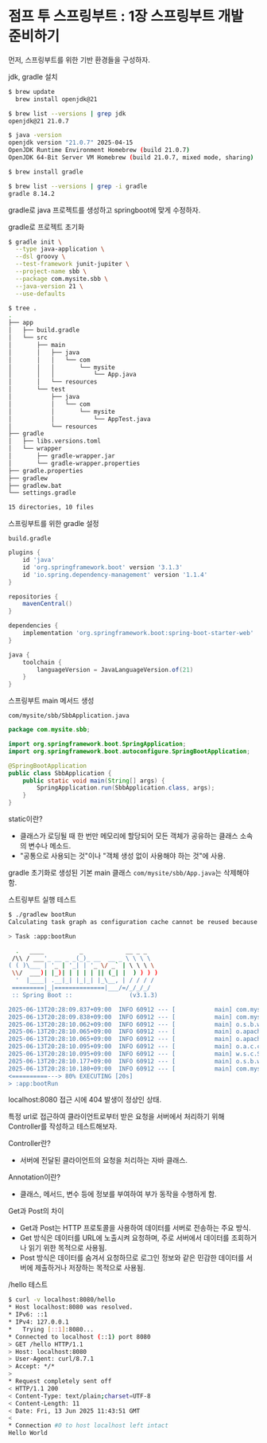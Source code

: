 # 점프 투 스프링부트 : 1장 스프링부트 개발 준비하기

먼저, 스프링부트를 위한 기반 환경들을 구성하자.

jdk, gradle 설치

```bash
$ brew update
  brew install openjdk@21

$ brew list --versions | grep jdk
openjdk@21 21.0.7

$ java -version
openjdk version "21.0.7" 2025-04-15
OpenJDK Runtime Environment Homebrew (build 21.0.7)
OpenJDK 64-Bit Server VM Homebrew (build 21.0.7, mixed mode, sharing)

$ brew install gradle

$ brew list --versions | grep -i gradle
gradle 8.14.2
```

gradle로 java 프로젝트를 생성하고 springboot에 맞게 수정하자.

gradle로 프로젝트 초기화

```bash
$ gradle init \
  --type java-application \
  --dsl groovy \
  --test-framework junit-jupiter \
  --project-name sbb \
  --package com.mysite.sbb \
  --java-version 21 \
  --use-defaults

$ tree .
.
├── app
│   ├── build.gradle
│   └── src
│       ├── main
│       │   ├── java
│       │   │   └── com
│       │   │       └── mysite
│       │   │           └── App.java
│       │   └── resources
│       └── test
│           ├── java
│           │   └── com
│           │       └── mysite
│           │           └── AppTest.java
│           └── resources
├── gradle
│   ├── libs.versions.toml
│   └── wrapper
│       ├── gradle-wrapper.jar
│       └── gradle-wrapper.properties
├── gradle.properties
├── gradlew
├── gradlew.bat
└── settings.gradle

15 directories, 10 files
```

스프링부트를 위한 gradle 설정

`build.gradle`

``` gradle
plugins {
    id 'java'
    id 'org.springframework.boot' version '3.1.3'
    id 'io.spring.dependency-management' version '1.1.4'
}

repositories {
    mavenCentral()
}

dependencies {
    implementation 'org.springframework.boot:spring-boot-starter-web'
}

java {
    toolchain {
        languageVersion = JavaLanguageVersion.of(21)
    }
}
```

스프링부트 main 메서드 생성

`com/mysite/sbb/SbbApplication.java`

``` java
package com.mysite.sbb;

import org.springframework.boot.SpringApplication;
import org.springframework.boot.autoconfigure.SpringBootApplication;

@SpringBootApplication
public class SbbApplication {
    public static void main(String[] args) {
        SpringApplication.run(SbbApplication.class, args);
    }
}
```

static이란?
- 클래스가 로딩될 때 한 번만 메모리에 할당되어 모든 객체가 공유하는 클래스 소속의 변수나 메소드.
- "공통으로 사용되는 것"이나 "객체 생성 없이 사용해야 하는 것"에 사용.

gradle 초기화로 생성된 기본 main 클래스 `com/mysite/sbb/App.java`는 삭제해야 함.

스트링부트 실행 테스트

``` bash
$ ./gradlew bootRun 
Calculating task graph as configuration cache cannot be reused because the file system entry 'app/build/classes/java/main' has been created.

> Task :app:bootRun

  .   ____          _            __ _ _
 /\\ / ___'_ __ _ _(_)_ __  __ _ \ \ \ \
( ( )\___ | '_ | '_| | '_ \/ _` | \ \ \ \
 \\/  ___)| |_)| | | | | || (_| |  ) ) ) )
  '  |____| .__|_| |_|_| |_\__, | / / / /
 =========|_|==============|___/=/_/_/_/
 :: Spring Boot ::                (v3.1.3)

2025-06-13T20:28:09.837+09:00  INFO 60912 --- [           main] com.mysite.sbb.SbbApplication            : Starting SbbApplication using Java 21.0.7 with PID 60912 (/Users/jbpark/Desktop/src/sbb/app/build/classes/java/main started by jbpark in /Users/jbpark/Desktop/src/sbb/app)
2025-06-13T20:28:09.838+09:00  INFO 60912 --- [           main] com.mysite.sbb.SbbApplication            : No active profile set, falling back to 1 default profile: "default"
2025-06-13T20:28:10.062+09:00  INFO 60912 --- [           main] o.s.b.w.embedded.tomcat.TomcatWebServer  : Tomcat initialized with port(s): 8080 (http)
2025-06-13T20:28:10.065+09:00  INFO 60912 --- [           main] o.apache.catalina.core.StandardService   : Starting service [Tomcat]
2025-06-13T20:28:10.065+09:00  INFO 60912 --- [           main] o.apache.catalina.core.StandardEngine    : Starting Servlet engine: [Apache Tomcat/10.1.12]
2025-06-13T20:28:10.095+09:00  INFO 60912 --- [           main] o.a.c.c.C.[Tomcat].[localhost].[/]       : Initializing Spring embedded WebApplicationContext
2025-06-13T20:28:10.095+09:00  INFO 60912 --- [           main] w.s.c.ServletWebServerApplicationContext : Root WebApplicationContext: initialization completed in 244 ms
2025-06-13T20:28:10.177+09:00  INFO 60912 --- [           main] o.s.b.w.embedded.tomcat.TomcatWebServer  : Tomcat started on port(s): 8080 (http) with context path ''
2025-06-13T20:28:10.180+09:00  INFO 60912 --- [           main] com.mysite.sbb.SbbApplication            : Started SbbApplication in 0.431 seconds (process running for 0.523)
<==========---> 80% EXECUTING [20s]
> :app:bootRun
```

localhost:8080 접근 시에 404 발생이 정상인 상태.

특정 url로 접근하여 클라이언트로부터 받은 요청을 서버에서 처리하기 위해 Controller를 작성하고 테스트해보자.

Controller란?

- 서버에 전달된 클라이언트의 요청을 처리하는 자바 클래스.

Annotation이란?
- 클래스, 메서드, 변수 등에 정보를 부여하여 부가 동작을 수행하게 함.

Get과 Post의 차이
- Get과 Post는 HTTP 프로토콜을 사용하여 데이터를 서버로 전송하는 주요 방식.
- Get 방식은 데이터를 URL에 노출시켜 요청하며, 주로 서버에서 데이터를 조회하거나 읽기 위한 목적으로 사용됨.
- Post 방식은 데이터를 숨겨서 요청하므로 로그인 정보와 같은 민감한 데이터를 서버에 제출하거나 저장하는 목적으로 사용됨.

/hello 테스트

``` bash
$ curl -v localhost:8080/hello
* Host localhost:8080 was resolved.
* IPv6: ::1
* IPv4: 127.0.0.1
*   Trying [::1]:8080...
* Connected to localhost (::1) port 8080
> GET /hello HTTP/1.1
> Host: localhost:8080
> User-Agent: curl/8.7.1
> Accept: */*
> 
* Request completely sent off
< HTTP/1.1 200 
< Content-Type: text/plain;charset=UTF-8
< Content-Length: 11
< Date: Fri, 13 Jun 2025 11:43:51 GMT
< 
* Connection #0 to host localhost left intact
Hello World
```